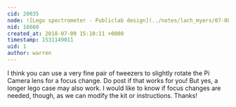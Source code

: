 ```yaml
---
cid: 20035
node: ![Lego spectrometer - Publiclab design](../notes/lach_myers/07-08-2018/lego-spectrometer-publiclab-design)
nid: 16660
created_at: 2018-07-09 15:10:11 +0000
timestamp: 1531149011
uid: 1
author: warren
---
```


I think you can use a very fine pair of tweezers to slightly rotate the Pi Camera lens for a focus change. Do post if that works for you! But yes, a longer lego case may also work. I would like to know if focus changes are needed, though, as we can modify the kit or instructions. Thanks!